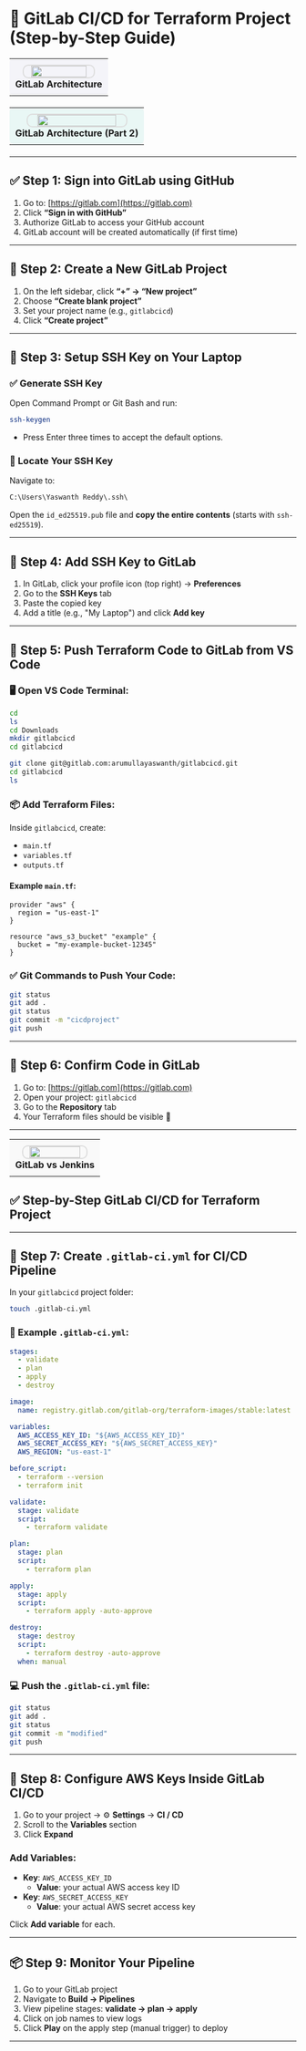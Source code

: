 # 🚀 GitLab CI/CD for Terraform Project (Step-by-Step Guide)


<table style="width: 100%; margin-bottom: 20px;">
  <tr>
    <td align="center" style="padding: 10px; background-color: #f4f4f9; border-radius: 8px;">
      <img src="https://github.com/arumullayaswanth/Devops-Software-Installation-Project/blob/f83c8ab47e6fa9fc20ea3ef427c0600d7157bc38/Pictures/Gitlab%20architecture.png?raw=true" width="80%" style="border: 2px solid #ddd; border-radius: 10px;">
      <br><b>GitLab Architecture</b>
    </td>
  </tr>
</table>

<table style="width: 100%; margin-bottom: 20px;">
  <tr>
    <td align="center" style="padding: 10px; background-color: #e9f7f5; border-radius: 8px;">
      <img src="https://github.com/arumullayaswanth/Devops-Software-Installation-Project/blob/f83c8ab47e6fa9fc20ea3ef427c0600d7157bc38/Pictures/Gitlab%20architecture-1.png?raw=true" width="80%" style="border: 2px solid #ddd; border-radius: 10px;">
      <br><b>GitLab Architecture (Part 2)</b>
    </td>
  </tr>
</table>



---

## ✅ Step 1: Sign into GitLab using GitHub

1. Go to: [https://gitlab.com](https://gitlab.com)
2. Click **“Sign in with GitHub”**
3. Authorize GitLab to access your GitHub account
4. GitLab account will be created automatically (if first time)

---

## 🔹 Step 2: Create a New GitLab Project

1. On the left sidebar, click **“+” → “New project”**
2. Choose **“Create blank project”**
3. Set your project name (e.g., `gitlabcicd`)
4. Click **“Create project”**

---

## 🔐 Step 3: Setup SSH Key on Your Laptop

### ✅ Generate SSH Key

Open Command Prompt or Git Bash and run:

```bash
ssh-keygen
```

- Press Enter three times to accept the default options.

### 📁 Locate Your SSH Key

Navigate to:

```txt
C:\Users\Yaswanth Reddy\.ssh\
```

Open the `id_ed25519.pub` file and **copy the entire contents** (starts with `ssh-ed25519`).

---

## 🔐 Step 4: Add SSH Key to GitLab

1. In GitLab, click your profile icon (top right) → **Preferences**
2. Go to the **SSH Keys** tab
3. Paste the copied key
4. Add a title (e.g., "My Laptop") and click **Add key**

---

## 🔹 Step 5: Push Terraform Code to GitLab from VS Code

### 🖥️ Open VS Code Terminal:

```bash
cd
ls
cd Downloads
mkdir gitlabcicd
cd gitlabcicd

git clone git@gitlab.com:arumullayaswanth/gitlabcicd.git
cd gitlabcicd
ls
```

### 📦 Add Terraform Files:

Inside `gitlabcicd`, create:

- `main.tf`
- `variables.tf`
- `outputs.tf`

#### Example `main.tf`:
```hcl
provider "aws" {
  region = "us-east-1"
}

resource "aws_s3_bucket" "example" {
  bucket = "my-example-bucket-12345"
}
```

### ✅ Git Commands to Push Your Code:
```bash
git status
git add .
git status
git commit -m "cicdproject"
git push
```

---

## 🔹 Step 6: Confirm Code in GitLab

1. Go to: [https://gitlab.com](https://gitlab.com)
2. Open your project: `gitlabcicd`
3. Go to the **Repository** tab
4. Your Terraform files should be visible 🎉

---


<table style="width: 100%; margin-bottom: 20px;">
  <tr>
    <td align="center" style="padding: 10px; background-color: #f9f9f9; border-radius: 8px;">
      <img src="https://github.com/arumullayaswanth/Devops-Software-Installation-Project/blob/f83c8ab47e6fa9fc20ea3ef427c0600d7157bc38/Pictures/gitlav%20vs%20jenkins.png?raw=true" width="80%" style="border: 2px solid #ddd; border-radius: 10px;">
      <br><b>GitLab vs Jenkins</b>
    </td>
  </tr>
</table>

## ✅ Step-by-Step GitLab CI/CD for Terraform Project

---

## 🔹 Step 7: Create `.gitlab-ci.yml` for CI/CD Pipeline

In your `gitlabcicd` project folder:

```bash
touch .gitlab-ci.yml
```

### 🧩 Example `.gitlab-ci.yml`:

```yaml
stages:
  - validate
  - plan
  - apply
  - destroy

image:
  name: registry.gitlab.com/gitlab-org/terraform-images/stable:latest

variables:
  AWS_ACCESS_KEY_ID: "${AWS_ACCESS_KEY_ID}"
  AWS_SECRET_ACCESS_KEY: "${AWS_SECRET_ACCESS_KEY}"
  AWS_REGION: "us-east-1"

before_script:
  - terraform --version
  - terraform init

validate:
  stage: validate
  script:
    - terraform validate

plan:
  stage: plan
  script:
    - terraform plan

apply:
  stage: apply
  script:
    - terraform apply -auto-approve

destroy:
  stage: destroy
  script:
    - terraform destroy -auto-approve
  when: manual
```

### 💻 Push the `.gitlab-ci.yml` file:

```bash
git status
git add .
git status
git commit -m "modified"
git push
```

---

## 🔐 Step 8: Configure AWS Keys Inside GitLab CI/CD

1. Go to your project → ⚙️ **Settings** → **CI / CD**
2. Scroll to the **Variables** section
3. Click **Expand**

### Add Variables:

- **Key**: `AWS_ACCESS_KEY_ID`
  - **Value**: your actual AWS access key ID
- **Key**: `AWS_SECRET_ACCESS_KEY`
  - **Value**: your actual AWS secret access key

Click **Add variable** for each.

---

## 📦 Step 9: Monitor Your Pipeline

1. Go to your GitLab project
2. Navigate to **Build → Pipelines**
3. View pipeline stages: **validate → plan → apply**
4. Click on job names to view logs
5. Click **Play** on the apply step (manual trigger) to deploy

---

